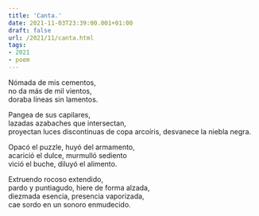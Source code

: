 ```yaml
---
title: 'Canta.'
date: 2021-11-03T23:39:00.001+01:00
draft: false
url: /2021/11/canta.html
tags: 
- 2021
- poem
---
```


Nómada de mis cementos,  
no da más de mil vientos,  
doraba líneas sin lamentos.  

Pangea de sus capilares,  
lazadas azabaches que intersectan,  
proyectan luces discontinuas de copa arcoíris, desvanece la niebla negra.  

Opacó el puzzle, huyó del armamento,  
acarició el dulce, murmulló sediento  
vició el buche, diluyó el alimento.   

Extruendo rocoso extendido,  
pardo y puntiagudo, hiere de forma alzada,  
diezmada esencia, presencia vaporizada,  
cae sordo en un sonoro enmudecido.  